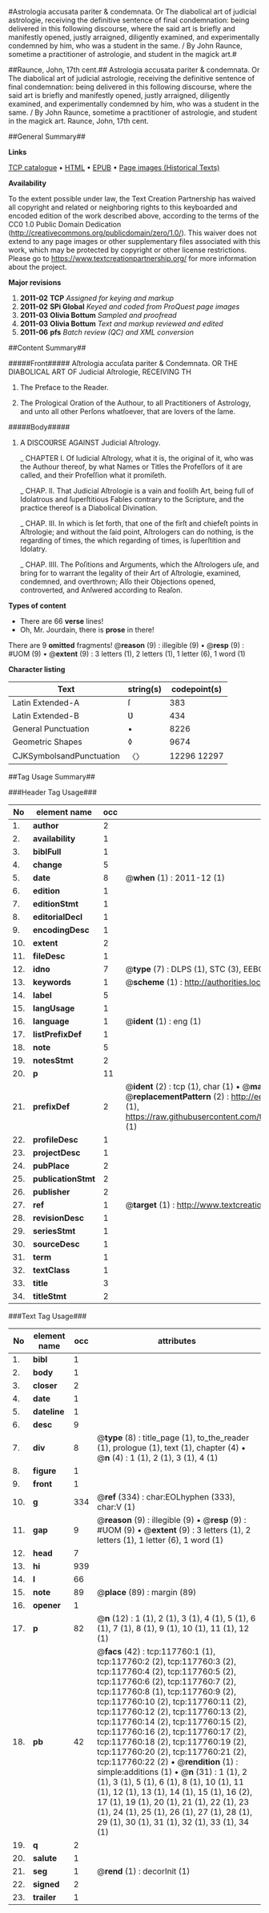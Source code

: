 #Astrologia accusata pariter & condemnata. Or The diabolical art of judicial astrologie, receiving the definitive sentence of final condemnation: being delivered in this following discourse, where the said art is briefly and manifestly opened, justly arraigned, diligently examined, and experimentally condemned by him, who was a student in the same. / By John Raunce, sometime a practitioner of astrologie, and student in the magick art.#

##Raunce, John, 17th cent.##
Astrologia accusata pariter & condemnata. Or The diabolical art of judicial astrologie, receiving the definitive sentence of final condemnation: being delivered in this following discourse, where the said art is briefly and manifestly opened, justly arraigned, diligently examined, and experimentally condemned by him, who was a student in the same. / By John Raunce, sometime a practitioner of astrologie, and student in the magick art.
Raunce, John, 17th cent.

##General Summary##

**Links**

[TCP catalogue](http://www.ota.ox.ac.uk/tcp/)  • 
[HTML](http://tei.it.ox.ac.uk/tcp/Texts-HTML/free/A92/A92179.html)  • 
[EPUB](http://tei.it.ox.ac.uk/tcp/Texts-EPUB/free/A92/A92179.epub) • 
[Page images (Historical Texts)](https://historicaltexts.jisc.ac.uk/eebo-99865515e)

**Availability**

To the extent possible under law, the Text Creation Partnership has waived all copyright and related or neighboring rights to this keyboarded and encoded edition of the work described above, according to the terms of the CC0 1.0 Public Domain Dedication (http://creativecommons.org/publicdomain/zero/1.0/). This waiver does not extend to any page images or other supplementary files associated with this work, which may be protected by copyright or other license restrictions. Please go to https://www.textcreationpartnership.org/ for more information about the project.

**Major revisions**

1. __2011-02__ __TCP__ *Assigned for keying and markup*
1. __2011-02__ __SPi Global__ *Keyed and coded from ProQuest page images*
1. __2011-03__ __Olivia Bottum__ *Sampled and proofread*
1. __2011-03__ __Olivia Bottum__ *Text and markup reviewed and edited*
1. __2011-06__ __pfs__ *Batch review (QC) and XML conversion*

##Content Summary##

#####Front#####
Aſtrologia accuſata pariter & Condemnata. OR THE DIABOLICAL ART OF Judicial Aſtrologie, RECEIVING TH
1. The Preface to the Reader.

1. The Prological Oration of the Authour, to all Practitioners of Astrology, and unto all other Perſons whatſoever, that are lovers of the ſame.

#####Body#####

1. A DISCOƲRSE AGAINST Judicial Aſtrology.

    _ CHAPTER I. Of Iudicial Aſtrology, what it is, the original of it, who was the Authour thereof, by what Names or Titles the Profeſſors of it are called, and their Profeſſion what it promiſeth.

    _ CHAP. II. That Judicial Aſtrologie is a vain and fooliſh Art, being full of Idolatrous and ſuperſtitious Fables contrary to the Scripture, and the practice thereof is a Diabolical Divination.

    _ CHAP. III. In which is ſet forth, that one of the firſt and chiefeſt points in Aſtrologie; and without the ſaid point, Aſtrologers can do nothing, is the regarding of times, the which regarding of times, is ſuperſtition and Idolatry.

    _ CHAP. IIII. The Poſitions and Arguments, which the Aſtrologers uſe, and bring for to warrant the legality of their Art of Aſtrologie, examined, condemned, and overthrown; Alſo their Objections opened, controverted, and Anſwered according to Reaſon.

**Types of content**

  * There are 66 **verse** lines!
  * Oh, Mr. Jourdain, there is **prose** in there!

There are 9 **omitted** fragments! 
 @__reason__ (9) : illegible (9)  •  @__resp__ (9) : #UOM (9)  •  @__extent__ (9) : 3 letters (1), 2 letters (1), 1 letter (6), 1 word (1)

**Character listing**


|Text|string(s)|codepoint(s)|
|---|---|---|
|Latin Extended-A|ſ|383|
|Latin Extended-B|Ʋ|434|
|General Punctuation|•|8226|
|Geometric Shapes|◊|9674|
|CJKSymbolsandPunctuation|〈〉|12296 12297|

##Tag Usage Summary##

###Header Tag Usage###

|No|element name|occ|attributes|
|---|---|---|---|
|1.|__author__|2||
|2.|__availability__|1||
|3.|__biblFull__|1||
|4.|__change__|5||
|5.|__date__|8| @__when__ (1) : 2011-12 (1)|
|6.|__edition__|1||
|7.|__editionStmt__|1||
|8.|__editorialDecl__|1||
|9.|__encodingDesc__|1||
|10.|__extent__|2||
|11.|__fileDesc__|1||
|12.|__idno__|7| @__type__ (7) : DLPS (1), STC (3), EEBO-CITATION (1), PROQUEST (1), VID (1)|
|13.|__keywords__|1| @__scheme__ (1) : http://authorities.loc.gov/ (1)|
|14.|__label__|5||
|15.|__langUsage__|1||
|16.|__language__|1| @__ident__ (1) : eng (1)|
|17.|__listPrefixDef__|1||
|18.|__note__|5||
|19.|__notesStmt__|2||
|20.|__p__|11||
|21.|__prefixDef__|2| @__ident__ (2) : tcp (1), char (1)  •  @__matchPattern__ (2) : ([0-9\-]+):([0-9IVX]+) (1), (.+) (1)  •  @__replacementPattern__ (2) : http://eebo.chadwyck.com/downloadtiff?vid=$1&page=$2 (1), https://raw.githubusercontent.com/textcreationpartnership/Texts/master/tcpchars.xml#$1 (1)|
|22.|__profileDesc__|1||
|23.|__projectDesc__|1||
|24.|__pubPlace__|2||
|25.|__publicationStmt__|2||
|26.|__publisher__|2||
|27.|__ref__|1| @__target__ (1) : http://www.textcreationpartnership.org/docs/. (1)|
|28.|__revisionDesc__|1||
|29.|__seriesStmt__|1||
|30.|__sourceDesc__|1||
|31.|__term__|1||
|32.|__textClass__|1||
|33.|__title__|3||
|34.|__titleStmt__|2||


###Text Tag Usage###

|No|element name|occ|attributes|
|---|---|---|---|
|1.|__bibl__|1||
|2.|__body__|1||
|3.|__closer__|2||
|4.|__date__|1||
|5.|__dateline__|1||
|6.|__desc__|9||
|7.|__div__|8| @__type__ (8) : title_page (1), to_the_reader (1), prologue (1), text (1), chapter (4)  •  @__n__ (4) : 1 (1), 2 (1), 3 (1), 4 (1)|
|8.|__figure__|1||
|9.|__front__|1||
|10.|__g__|334| @__ref__ (334) : char:EOLhyphen (333), char:V (1)|
|11.|__gap__|9| @__reason__ (9) : illegible (9)  •  @__resp__ (9) : #UOM (9)  •  @__extent__ (9) : 3 letters (1), 2 letters (1), 1 letter (6), 1 word (1)|
|12.|__head__|7||
|13.|__hi__|939||
|14.|__l__|66||
|15.|__note__|89| @__place__ (89) : margin (89)|
|16.|__opener__|1||
|17.|__p__|82| @__n__ (12) : 1 (1), 2 (1), 3 (1), 4 (1), 5 (1), 6 (1), 7 (1), 8 (1), 9 (1), 10 (1), 11 (1), 12 (1)|
|18.|__pb__|42| @__facs__ (42) : tcp:117760:1 (1), tcp:117760:2 (2), tcp:117760:3 (2), tcp:117760:4 (2), tcp:117760:5 (2), tcp:117760:6 (2), tcp:117760:7 (2), tcp:117760:8 (1), tcp:117760:9 (2), tcp:117760:10 (2), tcp:117760:11 (2), tcp:117760:12 (2), tcp:117760:13 (2), tcp:117760:14 (2), tcp:117760:15 (2), tcp:117760:16 (2), tcp:117760:17 (2), tcp:117760:18 (2), tcp:117760:19 (2), tcp:117760:20 (2), tcp:117760:21 (2), tcp:117760:22 (2)  •  @__rendition__ (1) : simple:additions (1)  •  @__n__ (31) : 1 (1), 2 (1), 3 (1), 5 (1), 6 (1), 8 (1), 10 (1), 11 (1), 12 (1), 13 (1), 14 (1), 15 (1), 16 (2), 17 (1), 19 (1), 20 (1), 21 (1), 22 (1), 23 (1), 24 (1), 25 (1), 26 (1), 27 (1), 28 (1), 29 (1), 30 (1), 31 (1), 32 (1), 33 (1), 34 (1)|
|19.|__q__|2||
|20.|__salute__|1||
|21.|__seg__|1| @__rend__ (1) : decorInit (1)|
|22.|__signed__|2||
|23.|__trailer__|1||
